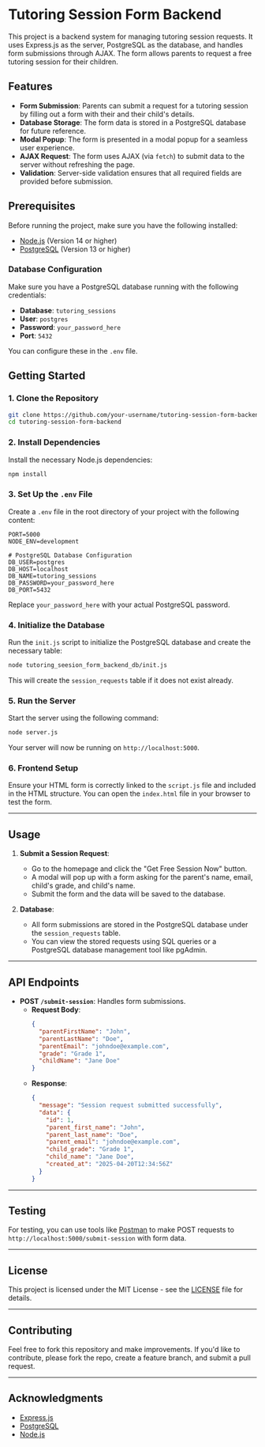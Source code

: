 
# Tutoring Session Form Backend

This project is a backend system for managing tutoring session requests. It uses Express.js as the server, PostgreSQL as the database, and handles form submissions through AJAX. The form allows parents to request a free tutoring session for their children.

## Features
- **Form Submission**: Parents can submit a request for a tutoring session by filling out a form with their and their child's details.
- **Database Storage**: The form data is stored in a PostgreSQL database for future reference.
- **Modal Popup**: The form is presented in a modal popup for a seamless user experience.
- **AJAX Request**: The form uses AJAX (via `fetch`) to submit data to the server without refreshing the page.
- **Validation**: Server-side validation ensures that all required fields are provided before submission.

## Prerequisites

Before running the project, make sure you have the following installed:

- [Node.js](https://nodejs.org/) (Version 14 or higher)
- [PostgreSQL](https://www.postgresql.org/download/) (Version 13 or higher)

### Database Configuration
Make sure you have a PostgreSQL database running with the following credentials:

- **Database**: `tutoring_sessions`
- **User**: `postgres`
- **Password**: `your_password_here`
- **Port**: `5432`

You can configure these in the `.env` file.

## Getting Started

### 1. Clone the Repository

```bash
git clone https://github.com/your-username/tutoring-session-form-backend.git
cd tutoring-session-form-backend
```

### 2. Install Dependencies

Install the necessary Node.js dependencies:

```bash
npm install
```

### 3. Set Up the `.env` File

Create a `.env` file in the root directory of your project with the following content:

```env
PORT=5000
NODE_ENV=development

# PostgreSQL Database Configuration
DB_USER=postgres
DB_HOST=localhost
DB_NAME=tutoring_sessions
DB_PASSWORD=your_password_here
DB_PORT=5432
```

Replace `your_password_here` with your actual PostgreSQL password.

### 4. Initialize the Database

Run the `init.js` script to initialize the PostgreSQL database and create the necessary table:

```bash
node tutoring_seesion_form_backend_db/init.js
```

This will create the `session_requests` table if it does not exist already.

### 5. Run the Server

Start the server using the following command:

```bash
node server.js
```

Your server will now be running on `http://localhost:5000`.

### 6. Frontend Setup

Ensure your HTML form is correctly linked to the `script.js` file and included in the HTML structure. You can open the `index.html` file in your browser to test the form.

---

## Usage

1. **Submit a Session Request**: 
   - Go to the homepage and click the "Get Free Session Now" button.
   - A modal will pop up with a form asking for the parent's name, email, child's grade, and child's name.
   - Submit the form and the data will be saved to the database.

2. **Database**:
   - All form submissions are stored in the PostgreSQL database under the `session_requests` table.
   - You can view the stored requests using SQL queries or a PostgreSQL database management tool like pgAdmin.

---

## API Endpoints

- **POST `/submit-session`**: Handles form submissions.
  - **Request Body**:
    ```json
    {
      "parentFirstName": "John",
      "parentLastName": "Doe",
      "parentEmail": "johndoe@example.com",
      "grade": "Grade 1",
      "childName": "Jane Doe"
    }
    ```
  - **Response**:
    ```json
    {
      "message": "Session request submitted successfully",
      "data": {
        "id": 1,
        "parent_first_name": "John",
        "parent_last_name": "Doe",
        "parent_email": "johndoe@example.com",
        "child_grade": "Grade 1",
        "child_name": "Jane Doe",
        "created_at": "2025-04-20T12:34:56Z"
      }
    }
    ```

---

## Testing

For testing, you can use tools like [Postman](https://www.postman.com/) to make POST requests to `http://localhost:5000/submit-session` with form data.

---

## License

This project is licensed under the MIT License - see the [LICENSE](LICENSE) file for details.

---

## Contributing

Feel free to fork this repository and make improvements. If you'd like to contribute, please fork the repo, create a feature branch, and submit a pull request.

---

## Acknowledgments

- [Express.js](https://expressjs.com/)
- [PostgreSQL](https://www.postgresql.org/)
- [Node.js](https://nodejs.org/)

